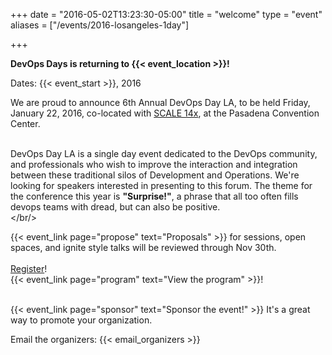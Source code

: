 +++
date = "2016-05-02T13:23:30-05:00"
title = "welcome"
type = "event"
aliases = ["/events/2016-losangeles-1day"]

+++


<b>DevOps Days is returning to {{< event_location >}}!</b>

Dates: {{< event_start >}}, 2016

We are proud to announce 6th Annual DevOps Day LA, to be held Friday, January 22, 2016, co-located
with <a href="http://www.socallinuxexpo.org">SCALE 14x</a>, at the Pasadena Convention Center.
<br/><br/>

DevOps Day LA is a single day event dedicated to the DevOps community, and professionals who wish
to improve the interaction and integration between these traditional silos of Development and
Operations. We're looking for speakers interested in presenting to this forum. The theme for the
conference this year is <strong>"Surprise!"</strong>, a phrase that all too often fills devops
teams with dread, but can also be positive.<br/></br/>

{{< event_link page="propose" text="Proposals" >}} for sessions, open spaces, and ignite style talks will be reviewed through Nov 30th.
<br><br>
<a href="https://reg.socallinuxexpo.org/reg6/">Register</a>!<br/>
    {{< event_link page="program" text="View the program" >}}!
<br><br>


{{< event_link page="sponsor" text="Sponsor the event!" >}} It's a great way to promote your organization.

Email the organizers: {{< email_organizers >}}
